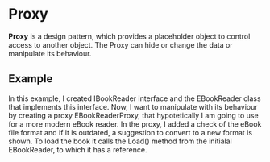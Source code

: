 # Proxy

**Proxy** is a design pattern, which provides a placeholder object to control access to another object. The Proxy can hide or change 
the data or manipulate its behaviour.

## Example
In this example, I created IBookReader interface and the EBookReader class that implements this interface. Now, I want to manipulate with
its behaviour by creating a proxy EBookReaderProxy, that hypotetically I am going to use for a more modern eBook reader.
In the proxy, I added a check of the eBook file format and if it is outdated, a suggestion to convert to a new format is shown.
To load the book it calls the Load() method from the initialal EBookReader, to which it has a reference.